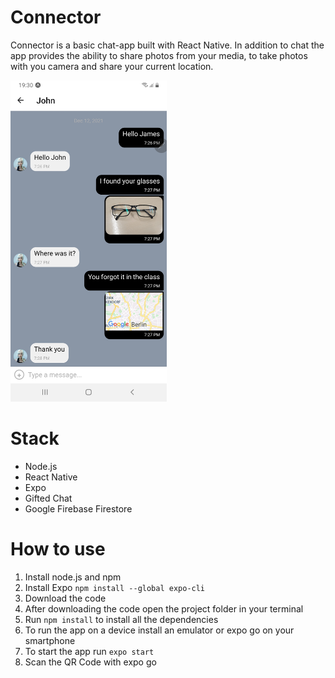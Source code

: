 <h1>Connector</h1>

Connector is a basic chat-app built with React Native. In addition to chat the app provides the ability to share photos from your media, to take photos with you camera and share your current location.

<img width="250" heigth="500" src="./assets/readmee.jpg">


<h1>Stack</h1>

- Node.js
- React Native
- Expo
- Gifted Chat
- Google Firebase Firestore

<h1>How to use</h1>

1. Install node.js and npm
2. Install Expo `npm install --global expo-cli`
3. Download the code
4. After downloading the code open the project folder in your terminal
5. Run `npm install` to install all the dependencies
6. To run the app on a device install an emulator or expo go on your smartphone
7. To start the app run `expo start`
8. Scan the QR Code with expo go